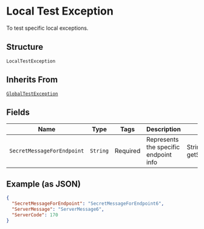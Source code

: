 
# Local Test Exception

To test specific local exceptions.

## Structure

`LocalTestException`

## Inherits From

[`GlobalTestException`](../../doc/models/global-test-exception.md)

## Fields

| Name | Type | Tags | Description | Getter | Setter |
|  --- | --- | --- | --- | --- | --- |
| `SecretMessageForEndpoint` | `String` | Required | Represents the specific endpoint info | String getSecretMessageForEndpoint() | setSecretMessageForEndpoint(String secretMessageForEndpoint) |

## Example (as JSON)

```json
{
  "SecretMessageForEndpoint": "SecretMessageForEndpoint6",
  "ServerMessage": "ServerMessage6",
  "ServerCode": 170
}
```

